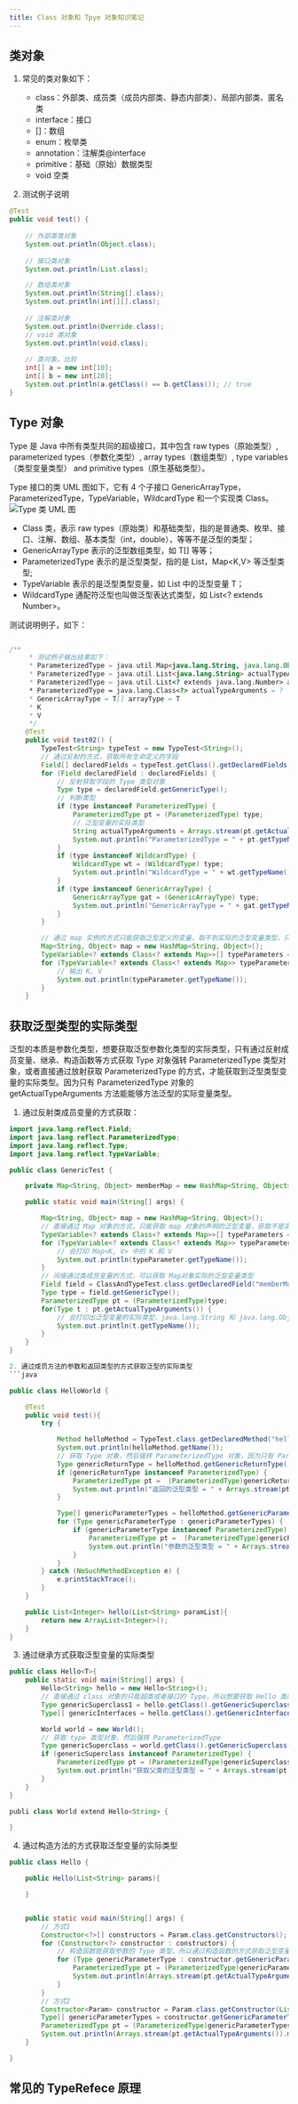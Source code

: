```yaml
---
title: Class 对象和 Tpye 对象知识笔记
---
```


## 类对象
1. 常见的类对象如下：
   - class：外部类、成员类（成员内部类、静态内部类）、局部内部类、匿名类
   - interface：接口
   - []：数组
   - enum：枚举类
   - annotation：注解类@interface
   - primitive：基础（原始）数据类型
   - void 空类
  
2. 测试例子说明
```java
@Test
public void test() {
    
    // 外部类类对象
    System.out.println(Object.class);
    
    // 接口类对象
    System.out.println(List.class);

    // 数组类对象
    System.out.println(String[].class);
    System.out.println(int[][].class);
    
    // 注解类对象
    System.out.println(Override.class);
    // void 类对象
    System.out.println(void.class);
    
    // 类对象，比较
    int[] a = new int[10];
    int[] b = new int[20];
    System.out.println(a.getClass() == b.getClass()); // true
}
```

## Type 对象
Type 是 Java 中所有类型共同的超级接口，其中包含 raw types（原始类型）, parameterized types（参数化类型）, array types（数组类型）, type variables（类型变量类型） and primitive types（原生基础类型）。

Type 接口的类 UML 图如下，它有 4 个子接口 GenericArrayType，ParameterizedType，TypeVariable，WildcardType 和一个实现类 Class。
![Type 类 UML 图](/images/Type-UML.png)

- Class 类，表示 raw types（原始类）和基础类型，指的是普通类、枚举、接口、注解、数组、基本类型（int，double），等等不是泛型的类型；
- GenericArrayType 表示的泛型数组类型，如 T[] 等等；
- ParameterizedType 表示的是泛型类型，指的是 List<T>，Map<K,V> 等泛型类型;
- TypeVariable 表示的是泛型类型变量，如 List<T> 中的泛型变量 T；
- WildcardType 通配符泛型也叫做泛型表达式类型，如 List<? extends Number>。

测试说明例子，如下：
```java

/**
     * 测试例子输出结果如下：
     * ParameterizedType = java.util.Map<java.lang.String, java.lang.Object> actualTypeArguments = java.lang.String,java.lang.Object
     * ParameterizedType = java.util.List<java.lang.String> actualTypeArguments = java.lang.String
     * ParameterizedType = java.util.List<? extends java.lang.Number> actualTypeArguments = ? extends java.lang.Number
     * ParameterizedType = java.lang.Class<?> actualTypeArguments = ?
     * GenericArrayType = T[] arrayType = T
     * K
     * V
     */
    @Test
    public void test02() {
        TypeTest<String> typeTest = new TypeTest<String>();
        // 通过反射的方式，获取所有生命定义的字段
        Field[] declaredFields = typeTest.getClass().getDeclaredFields();
        for (Field declaredField : declaredFields) {
            // 反射获取字段的 Type 类型对象
            Type type = declaredField.getGenericType();
            // 判断类型
            if (type instanceof ParameterizedType) {
                ParameterizedType pt = (ParameterizedType) type;
                // 泛型变量的实际类型
                String actualTypeArguments = Arrays.stream(pt.getActualTypeArguments()).map(item -> item.getTypeName()).collect(Collectors.joining(","));
                System.out.println("ParameterizedType = " + pt.getTypeName() + " actualTypeArguments = " + actualTypeArguments);
            }
            if (type instanceof WildcardType) {
                WildcardType wt = (WildcardType) type;
                System.out.println("WildcardType = " + wt.getTypeName());
            }
            if (type instanceof GenericArrayType) {
                GenericArrayType gat = (GenericArrayType) type;
                System.out.println("GenericArrayType = " + gat.getTypeName() + " arrayType = " + gat.getGenericComponentType().getTypeName());
            }
        }

        // 通过 map 实例的方式只能获取泛型定义的变量，取不到实际的泛型变量类型，只有通过类成员变量然后通过反射 Field 获取 type 的方式的才能取到，如上。
        Map<String, Object> map = new HashMap<String, Object>();
        TypeVariable<? extends Class<? extends Map>>[] typeParameters = map.getClass().getTypeParameters();
        for (TypeVariable<? extends Class<? extends Map>> typeParameter : typeParameters) {
            // 输出 K, V
            System.out.println(typeParameter.getTypeName());
        }
    }

```

## 获取泛型类型的实际类型
泛型的本质是参数化类型，想要获取泛型参数化类型的实际类型，只有通过反射成员变量、继承、构造函数等方式获取 Type 对象强转 ParameterizedType 类型对象，或者直接通过放射获取 ParameterizedType 的方式，才能获取到泛型类型变量的实际类型。因为只有 ParameterizedType 对象的 getActualTypeArguments 方法能能够方法泛型的实际变量类型。

1. 通过反射类成员变量的方式获取：
```java
import java.lang.reflect.Field;
import java.lang.reflect.ParameterizedType;
import java.lang.reflect.Type;
import java.lang.reflect.TypeVariable;

public class GenericTest {

    private Map<String, Object> memberMap = new HashMap<String, Object>();

    public static void main(String[] args) {

		Map<String, Object> map = new HashMap<String, Object>();
		// 直接通过 Map 对象的方式，只能获取 map 对象的声明的泛型变量，获取不是实际的泛型变量类型 
		TypeVariable<? extends Class<? extends Map>>[] typeParameters = map.getClass().getTypeParameters();
		for (TypeVariable<? extends Class<? extends Map>> typeParameter : typeParameters) {
			// 会打印 Map<K, V> 中的 K 和 V
			System.out.println(typeParameter.getTypeName());
		}
		// 间接通过类成员变量的方式，可以获取 Map对象实际的泛型变量类型
		Field field = ClassAndTypeTest.class.getDeclaredField("memberMap");
		Type type = field.getGenericType();
		ParameterizedType pt = (ParameterizedType)type;
		for(Type t : pt.getActualTypeArguments()) {
			// 会打印出泛型变量的实际类型，java.lang.String 和 java.lang.Object
			System.out.println(t.getTypeName());
		}
	}
}

2. 通过成员方法的参数和返回类型的方式获取泛型的实际类型
```java

public class HelloWorld {

    @Test
    public void test(){
        try {

            Method helloMethod = TypeTest.class.getDeclaredMethod("hello", List.class);
            System.out.println(helloMethod.getName());
            // 获取 Type 对象，然后强转 ParameterizedType 对象，因为只有 ParameterizedType 类型对象，才能获取泛型变量的实际类型。 
            Type genericReturnType = helloMethod.getGenericReturnType();
            if (genericReturnType instanceof ParameterizedType) {
                ParameterizedType pt =  (ParameterizedType)genericReturnType;
                System.out.println("返回的泛型类型 = " + Arrays.stream(pt.getActualTypeArguments()).map(Type::getTypeName).collect(Collectors.joining()));
            }

            Type[] genericParameterTypes = helloMethod.getGenericParameterTypes();
            for (Type genericParameterType : genericParameterTypes) {
                if (genericParameterType instanceof ParameterizedType) {
                    ParameterizedType pt =  (ParameterizedType)genericParameterType;
                    System.out.println("参数的泛型类型 = " + Arrays.stream(pt.getActualTypeArguments()).map(Type::getTypeName).collect(Collectors.joining()));
                }
            }
        } catch (NoSuchMethodException e) {
            e.printStackTrace();
        }
    }

    public List<Integer> hello(List<String> paramList){
        return new ArrayList<Integer>();
    }
}

```

3. 通过继承方式获取泛型变量的实际类型
```java
public class Hello<T>{
    public static void main(String[] args) {
        Hello<String> hello = new Hello<String>();
        // 直接通过 class 对象的只能超类或者接口的 Type，所以想要获取 Hello 类的泛型变量实际类型，必须通过其子类方能获取，相当包了一层，如下 World 类
        Type genericSuperclass1 = hello.getClass().getGenericSuperclass();
        Type[] genericInterfaces = hello.getClass().getGenericInterfaces();

        World world = new World();
        // 获取 type 类型对象，然后强转 ParameterizedType
        Type genericSuperclass = world.getClass().getGenericSuperclass();
        if (genericSuperclass instanceof ParameterizedType) {
            ParameterizedType pt = (ParameterizedType)genericSuperclass;
            System.out.println("获取父类的泛型类型 = " + Arrays.stream(pt.getActualTypeArguments()).map(Type::getTypeName).collect(Collectors.joining()));
        }
    }
}

publi class World extend Hello<String> {

}

```

4. 通过构造方法的方式获取泛型变量的实际类型
```java
public class Hello {

    public Hello(List<String> params){

    }


    public static void main(String[] args) {
        // 方式1
        Constructor<?>[] constructors = Param.class.getConstructors();
        for (Constructor<?> constructor : constructors) {
            // 构造函数能获取参数的 Type 类型，所以通过构造函数的方式获取泛型变量的实际类型
            for (Type genericParameterType : constructor.getGenericParameterTypes()) {
                ParameterizedType pt = (ParameterizedType)genericParameterType;
                System.out.println(Arrays.stream(pt.getActualTypeArguments()).map(Type::getTypeName).collect(Collectors.joining()));
            }
        }
        // 方式2
        Constructor<Param> constructor = Param.class.getConstructor(List.class);
        Type[] genericParameterTypes = constructor.getGenericParameterTypes();
        ParameterizedType pt = (ParameterizedType)genericParameterTypes[0];
        System.out.println(Arrays.stream(pt.getActualTypeArguments()).map(Type::getTypeName).collect(Collectors.joining()));
    }

}

```



## 常见的 TypeRefece 原理


